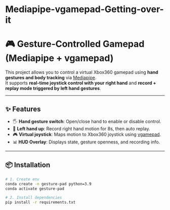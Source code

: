 # Mediapipe-vgamepad-Getting-over-it
# 🎮 Gesture-Controlled Gamepad (Mediapipe + vgamepad)

This project allows you to control a virtual Xbox360 gamepad using **hand gestures and body tracking** via [Mediapipe](https://github.com/google/mediapipe).  
It supports **real-time joystick control with your right hand** and **record + replay mode triggered by left hand gestures**.

---

## ✨ Features
- 🖐️ **Hand gesture switch**: Open/close hand to enable or disable control.
- 🤚 **Left hand up**: Record right hand motion for 8s, then auto replay.
- 🎮 **Virtual joystick**: Maps motion to Xbox360 joystick using [vgamepad](https://pypi.org/project/vgamepad/).
- 📊 **HUD Overlay**: Displays state, gesture openness, and recording info.

---

## 📦 Installation

```bash
# 1. Create env
conda create -n gesture-pad python=3.9
conda activate gesture-pad

# 2. Install dependencies
pip install -r requirements.txt
